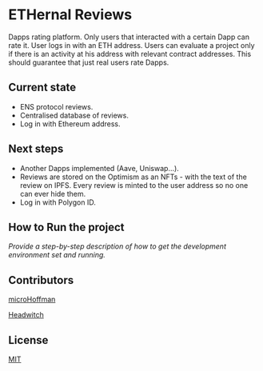# ETHernal Reviews
Dapps rating platform. Only users that interacted with a certain Dapp can rate it. User logs in with an ETH address. Users can evaluate a project only if there is an activity at his address with relevant contract addresses.
This should guarantee that just real users rate Dapps.

## Current state
- ENS protocol reviews.
- Centralised database of reviews.
- Log in with Ethereum address.

## Next steps
- Another Dapps implemented (Aave, Uniswap...).
- Reviews are stored on the Optimism as an NFTs - with the text of the review on IPFS. Every review is minted to the user address so no one can ever hide them.
- Log in with Polygon ID.

## How to Run the project
*Provide a step-by-step description of how to get the development environment set and running.*

## Contributors
[microHoffman](https://github.com/microHoffman)

[Headwitch](https://github.com/Hedwika)

## License
[MIT](https://choosealicense.com/licenses/mit/)
